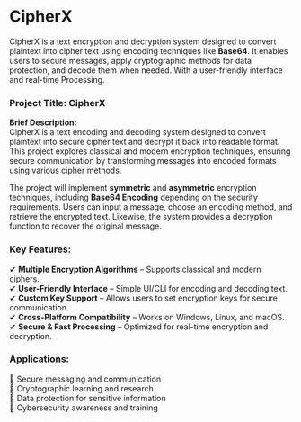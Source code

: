 # CipherX
CipherX is a text encryption and decryption system designed to convert plaintext into cipher text using encoding techniques like **Base64**. It enables users to secure messages, apply cryptographic methods for data protection, and decode them when needed. With a user-friendly interface and real-time Processing.

### **Project Title: CipherX**  
**Brief Description:**  
CipherX is a text encoding and decoding system designed to convert plaintext into secure cipher text and decrypt it back into readable format. This project explores classical and modern encryption techniques, ensuring secure communication by transforming messages into encoded formats using various cipher methods.  

The project will implement **symmetric** and **asymmetric** encryption techniques, including **Base64 Encoding** depending on the security requirements. Users can input a message, choose an encoding method, and retrieve the encrypted text. Likewise, the system provides a decryption function to recover the original message.  

### **Key Features:**  
✔ **Multiple Encryption Algorithms** – Supports classical and modern ciphers.  
✔ **User-Friendly Interface** – Simple UI/CLI for encoding and decoding text.  
✔ **Custom Key Support** – Allows users to set encryption keys for secure communication.  
✔ **Cross-Platform Compatibility** – Works on Windows, Linux, and macOS.  
✔ **Secure & Fast Processing** – Optimized for real-time encryption and decryption.  

### **Applications:**  
🔹 Secure messaging and communication  
🔹 Cryptographic learning and research  
🔹 Data protection for sensitive information  
🔹 Cybersecurity awareness and training  
